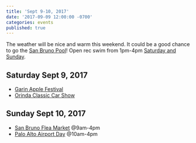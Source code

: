 ```yaml
---
title: 'Sept 9-10, 2017'
date: '2017-09-09 12:00:00 -0700'
categories: events
published: true
---
```


The weather will be nice and warm this weekend. It could be a good chance to go the [San Bruno Pool][pool]! Open rec swim from 1pm-4pm [Saturday and Sunday][hours].

## Saturday Sept 9, 2017
* [Garin Apple Festival][apple]
* [Orinda Classic Car Show][orinda]

## Sunday Sept 10, 2017
* [San Bruno Flea Market][flea] @9am-4pm
* [Palo Alto Airport Day][airport] @10am-4pm


[pool]: https://www.sanbruno.ca.gov/gov/city_departments/community_services/recreation/pool/default.htm
[hours]: http://www.sanbruno.ca.gov/civicax/filebank/blobdload.aspx?BlobID=28451
[apple]: http://www.ebparks.org/features/Garin-Apple-Festival-2017
[orinda]:http://sf.funcheap.com/annual-orinda-classic-car-show/
[flea]: https://www.facebook.com/events/263168410795609/?acontext=%7B%22source%22%3A5%2C%22page_id_source%22%3A832167376857469%2C%22action_history%22%3A[%7B%22surface%22%3A%22page%22%2C%22mechanism%22%3A%22main_list%22%2C%22extra_data%22%3A%22%7B%5C%22page_id%5C%22%3A832167376857469%2C%5C%22tour_id%5C%22%3Anull%7D%22%7D]%2C%22has_source%22%3Atrue%7D
[airport]: http://www.paloaltoairport.aero/airportday/
